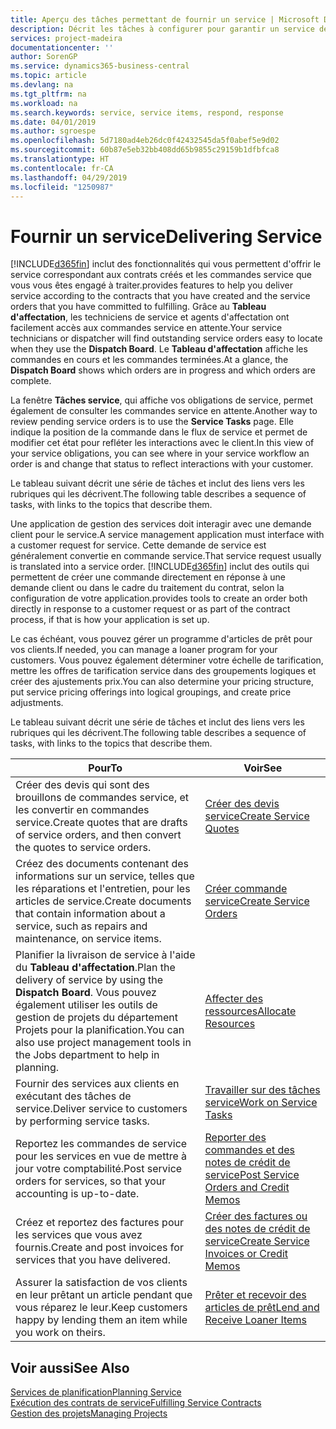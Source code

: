 ```yaml
---
title: Aperçu des tâches permettant de fournir un service | Microsoft Docs
description: Décrit les tâches à configurer pour garantir un service de qualité et respecter les ententes vis-à-vis des clients.
services: project-madeira
documentationcenter: ''
author: SorenGP
ms.service: dynamics365-business-central
ms.topic: article
ms.devlang: na
ms.tgt_pltfrm: na
ms.workload: na
ms.search.keywords: service, service items, respond, response
ms.date: 04/01/2019
ms.author: sgroespe
ms.openlocfilehash: 5d7180ad4eb26dc0f42432545da5f0abef5e9d02
ms.sourcegitcommit: 60b87e5eb32bb408dd65b9855c29159b1dfbfca8
ms.translationtype: HT
ms.contentlocale: fr-CA
ms.lasthandoff: 04/29/2019
ms.locfileid: "1250987"
---
```

# <a name="delivering-service"></a><span data-ttu-id="de6fc-103">Fournir un service</span><span class="sxs-lookup"><span data-stu-id="de6fc-103">Delivering Service</span></span>
[!INCLUDE[d365fin](includes/d365fin_md.md)] <span data-ttu-id="de6fc-104">inclut des fonctionnalités qui vous permettent d'offrir le service correspondant aux contrats créés et les commandes service que vous vous êtes engagé à traiter.</span><span class="sxs-lookup"><span data-stu-id="de6fc-104">provides features to help you deliver service according to the contracts that you have created and the service orders that you have committed to fulfilling.</span></span> <span data-ttu-id="de6fc-105">Grâce au **Tableau d'affectation**, les techniciens de service et agents d'affectation ont facilement accès aux commandes service en attente.</span><span class="sxs-lookup"><span data-stu-id="de6fc-105">Your service technicians or dispatcher will find outstanding service orders easy to locate when they use the **Dispatch Board**.</span></span> <span data-ttu-id="de6fc-106">Le **Tableau d'affectation** affiche les commandes en cours et les commandes terminées.</span><span class="sxs-lookup"><span data-stu-id="de6fc-106">At a glance, the **Dispatch Board** shows which orders are in progress and which orders are complete.</span></span>  
  
<span data-ttu-id="de6fc-107">La fenêtre **Tâches service**, qui affiche vos obligations de service, permet également de consulter les commandes service en attente.</span><span class="sxs-lookup"><span data-stu-id="de6fc-107">Another way to review pending service orders is to use the **Service Tasks** page.</span></span> <span data-ttu-id="de6fc-108">Elle indique la position de la commande dans le flux de service et permet de modifier cet état pour refléter les interactions avec le client.</span><span class="sxs-lookup"><span data-stu-id="de6fc-108">In this view of your service obligations, you can see where in your service workflow an order is and change that status to reflect interactions with your customer.</span></span>  
  
<span data-ttu-id="de6fc-109">Le tableau suivant décrit une série de tâches et inclut des liens vers les rubriques qui les décrivent.</span><span class="sxs-lookup"><span data-stu-id="de6fc-109">The following table describes a sequence of tasks, with links to the topics that describe them.</span></span>   

<span data-ttu-id="de6fc-110">Une application de gestion des services doit interagir avec une demande client pour le service.</span><span class="sxs-lookup"><span data-stu-id="de6fc-110">A service management application must interface with a customer request for service.</span></span> <span data-ttu-id="de6fc-111">Cette demande de service est généralement convertie en commande service.</span><span class="sxs-lookup"><span data-stu-id="de6fc-111">That service request usually is translated into a service order.</span></span> [!INCLUDE[d365fin](includes/d365fin_md.md)] <span data-ttu-id="de6fc-112">inclut des outils qui permettent de créer une commande directement en réponse à une demande client ou dans le cadre du traitement du contrat, selon la configuration de votre application.</span><span class="sxs-lookup"><span data-stu-id="de6fc-112">provides tools to create an order both directly in response to a customer request or as part of the contract process, if that is how your application is set up.</span></span>  
  
<span data-ttu-id="de6fc-113">Le cas échéant, vous pouvez gérer un programme d'articles de prêt pour vos clients.</span><span class="sxs-lookup"><span data-stu-id="de6fc-113">If needed, you can manage a loaner program for your customers.</span></span> <span data-ttu-id="de6fc-114">Vous pouvez également déterminer votre échelle de tarification, mettre les offres de tarification service dans des groupements logiques et créer des ajustements prix.</span><span class="sxs-lookup"><span data-stu-id="de6fc-114">You can also determine your pricing structure, put service pricing offerings into logical groupings, and create price adjustments.</span></span>  
  
<span data-ttu-id="de6fc-115">Le tableau suivant décrit une série de tâches et inclut des liens vers les rubriques qui les décrivent.</span><span class="sxs-lookup"><span data-stu-id="de6fc-115">The following table describes a sequence of tasks, with links to the topics that describe them.</span></span>   
  
|<span data-ttu-id="de6fc-116">**Pour**</span><span class="sxs-lookup"><span data-stu-id="de6fc-116">**To**</span></span>|<span data-ttu-id="de6fc-117">**Voir**</span><span class="sxs-lookup"><span data-stu-id="de6fc-117">**See**</span></span>|  
|------------|-------------|  
|<span data-ttu-id="de6fc-118">Créer des devis qui sont des brouillons de commandes service, et les convertir en commandes service.</span><span class="sxs-lookup"><span data-stu-id="de6fc-118">Create quotes that are drafts of service orders, and then convert the quotes to service orders.</span></span>|[<span data-ttu-id="de6fc-119">Créer des devis service</span><span class="sxs-lookup"><span data-stu-id="de6fc-119">Create Service Quotes</span></span>](service-how-to-create-service-quotes.md)|
|<span data-ttu-id="de6fc-120">Créez des documents contenant des informations sur un service, telles que les réparations et l'entretien, pour les articles de service.</span><span class="sxs-lookup"><span data-stu-id="de6fc-120">Create documents that contain information about a service, such as repairs and maintenance, on service items.</span></span>|[<span data-ttu-id="de6fc-121">Créer commande service</span><span class="sxs-lookup"><span data-stu-id="de6fc-121">Create Service Orders</span></span>](service-how-to-create-service-orders.md)|
|<span data-ttu-id="de6fc-122">Planifier la livraison de service à l'aide du **Tableau d'affectation**.</span><span class="sxs-lookup"><span data-stu-id="de6fc-122">Plan the delivery of service by using the **Dispatch Board**.</span></span> <span data-ttu-id="de6fc-123">Vous pouvez également utiliser les outils de gestion de projets du département Projets pour la planification.</span><span class="sxs-lookup"><span data-stu-id="de6fc-123">You can also use project management tools in the Jobs department to help in planning.</span></span>|[<span data-ttu-id="de6fc-124">Affecter des ressources</span><span class="sxs-lookup"><span data-stu-id="de6fc-124">Allocate Resources</span></span>](service-how-to-allocate-resources.md)|  
|<span data-ttu-id="de6fc-125">Fournir des services aux clients en exécutant des tâches de service.</span><span class="sxs-lookup"><span data-stu-id="de6fc-125">Deliver service to customers by performing service tasks.</span></span>|[<span data-ttu-id="de6fc-126">Travailler sur des tâches service</span><span class="sxs-lookup"><span data-stu-id="de6fc-126">Work on Service Tasks</span></span>](service-how-to-work-on-service-tasks.md)|  
|<span data-ttu-id="de6fc-127">Reportez les commandes de service pour les services en vue de mettre à jour votre comptabilité.</span><span class="sxs-lookup"><span data-stu-id="de6fc-127">Post service orders for services, so that your accounting is up-to-date.</span></span>|[<span data-ttu-id="de6fc-128">Reporter des commandes et des notes de crédit de service</span><span class="sxs-lookup"><span data-stu-id="de6fc-128">Post Service Orders and Credit Memos</span></span>](service-how-to-post-service-orders.md)|  
|<span data-ttu-id="de6fc-129">Créez et reportez des factures pour les services que vous avez fournis.</span><span class="sxs-lookup"><span data-stu-id="de6fc-129">Create and post invoices for services that you have delivered.</span></span>|[<span data-ttu-id="de6fc-130">Créer des factures ou des notes de crédit de service</span><span class="sxs-lookup"><span data-stu-id="de6fc-130">Create Service Invoices or Credit Memos</span></span>](service-how-create-invoices.md)|  
|<span data-ttu-id="de6fc-131">Assurer la satisfaction de vos clients en leur prêtant un article pendant que vous réparez le leur.</span><span class="sxs-lookup"><span data-stu-id="de6fc-131">Keep customers happy by lending them an item while you work on theirs.</span></span>| [<span data-ttu-id="de6fc-132">Prêter et recevoir des articles de prêt</span><span class="sxs-lookup"><span data-stu-id="de6fc-132">Lend and Receive Loaner Items</span></span>](service-how-to-lend-receive-loaners.md)|
  
## <a name="see-also"></a><span data-ttu-id="de6fc-133">Voir aussi</span><span class="sxs-lookup"><span data-stu-id="de6fc-133">See Also</span></span>  
[<span data-ttu-id="de6fc-134">Services de planification</span><span class="sxs-lookup"><span data-stu-id="de6fc-134">Planning Service</span></span>](service-plan-service.md)  
[<span data-ttu-id="de6fc-135">Exécution des contrats de service</span><span class="sxs-lookup"><span data-stu-id="de6fc-135">Fulfilling Service Contracts</span></span>](service-fulfill-service-contracts.md)  
[<span data-ttu-id="de6fc-136">Gestion des projets</span><span class="sxs-lookup"><span data-stu-id="de6fc-136">Managing Projects</span></span>](projects-manage-projects.md)  
